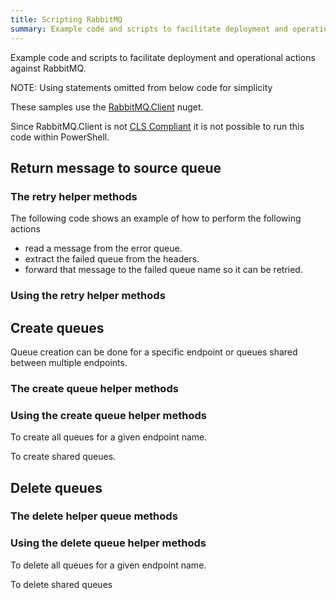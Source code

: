 ```yaml
---
title: Scripting RabbitMQ 
summary: Example code and scripts to facilitate deployment and operational actions against RabbitMQ.
---
```


Example code and scripts to facilitate deployment and operational actions against RabbitMQ.

NOTE: Using statements omitted from below code for simplicity

These samples use the [RabbitMQ.Client](http://www.nuget.org/packages/RabbitMQ.Client/) nuget. 

Since RabbitMQ.Client is not [CLS Compliant](https://msdn.microsoft.com/en-us/library/system.clscompliantattribute.aspx) it is not possible to run this code within PowerShell.


## Return message to source queue 


### The retry helper methods

The following code shows an example of how to perform the following actions

 * read a message from the error queue.
 * extract the failed queue from the headers.
 * forward that message to the failed queue name so it can be retried.

<!-- import rabbit-return-to-source-queue -->


### Using the retry helper methods 

<!-- import rabbit-return-to-source-queue-usage -->


## Create queues

Queue creation can be done for a specific endpoint or queues shared between multiple endpoints.


### The create queue helper methods

<!-- import rabbit-create-queues -->


### Using the create queue helper methods 

To create all queues for a given endpoint name.

<!-- import rabbit-create-queues-endpoint-usage -->

To create shared queues.

<!-- import rabbit-create-queues-shared-usage -->


## Delete queues


### The delete helper queue methods

<!-- import rabbit-delete-queues -->


### Using the delete queue helper methods

To delete all queues for a given endpoint name.

<!-- import rabbit-delete-queues-endpoint-usage -->

To delete shared queues

<!-- import rabbit-delete-queues-shared-usage -->